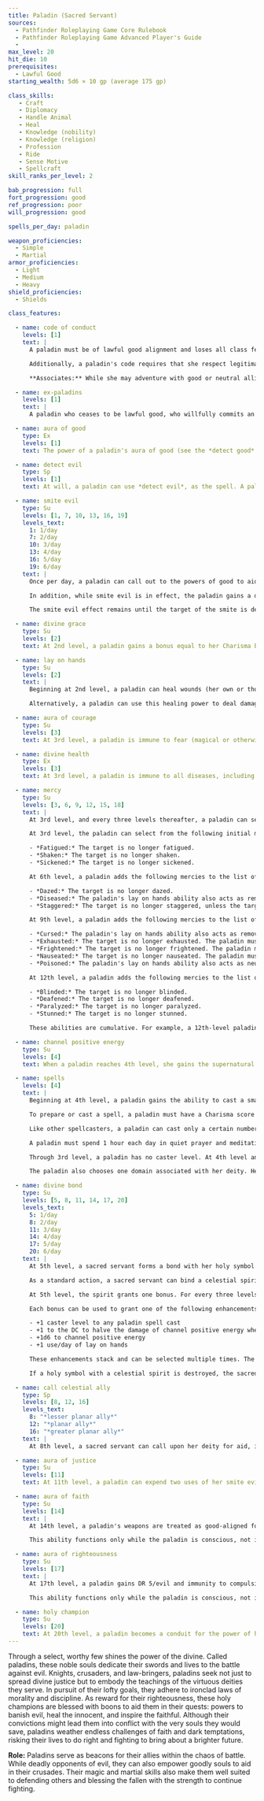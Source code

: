 ```yaml
---
title: Paladin (Sacred Servant)
sources:
  - Pathfinder Roleplaying Game Core Rulebook
  - Pathfinder Roleplaying Game Advanced Player's Guide
  -
max_level: 20
hit_die: 10
prerequisites:
  - Lawful Good
starting_wealth: 5d6 × 10 gp (average 175 gp)

class_skills:
   - Craft
   - Diplomacy
   - Handle Animal
   - Heal
   - Knowledge (nobility)
   - Knowledge (religion)
   - Profession
   - Ride
   - Sense Motive
   - Spellcraft
skill_ranks_per_level: 2

bab_progression: full
fort_progression: good
ref_progression: poor
will_progression: good

spells_per_day: paladin

weapon_proficiencies:
  - Simple
  - Martial
armor_proficiencies:
  - Light
  - Medium
  - Heavy
shield_proficiencies:
  - Shields

class_features:

  - name: code of conduct
    levels: [1]
    text: |
      A paladin must be of lawful good alignment and loses all class features except proficiencies if she ever willingly commits an evil act.

      Additionally, a paladin's code requires that she respect legitimate authority, act with honor (not lying, not cheating, not using poison, and so forth), help those in need (provided they do not use the help for evil or chaotic ends), and punish those who harm or threaten innocents.

      **Associates:** While she may adventure with good or neutral allies, a paladin avoids working with evil characters or with anyone who consistently offends her moral code. Under exceptional circumstances, a paladin can ally with evil associates, but only to defeat what she believes to be a greater evil. A paladin should seek an atonement spell periodically during such an unusual alliance, and should end the alliance immediately should she feel it is doing more harm than good. A paladin may accept only henchmen, followers, or cohorts who are lawful good.

  - name: ex-paladins
    levels: [1]
    text: |
      A paladin who ceases to be lawful good, who willfully commits an evil act, or who violates the code of conduct loses all paladin spells and class features (except weapon, armor, and shield proficiencies). She may not progress any further in levels as a paladin. She regains her abilities and advancement potential if she atones for her violations (see *atonement*), as appropriate.

  - name: aura of good
    type: Ex
    levels: [1]
    text: The power of a paladin's aura of good (see the *detect good* spell) is equal to her paladin level.

  - name: detect evil
    type: Sp
    levels: [1]
    text: At will, a paladin can use *detect evil*, as the spell. A paladin can, as a move action, concentrate on a single item or individual within 60 feet and determine if it is evil, learning the strength of its aura as if having studied it for 3 rounds. While focusing on one individual or object, the paladin does not detect evil in any other object or individual within range.

  - name: smite evil
    type: Su
    levels: [1, 7, 10, 13, 16, 19]
    levels_text:
      1: 1/day
      7: 2/day
      10: 3/day
      13: 4/day
      16: 5/day
      19: 6/day
    text: |
      Once per day, a paladin can call out to the powers of good to aid her in her struggle against evil. As a swift action, the paladin chooses one target within sight to smite. If this target is evil, the paladin adds her Cha bonus (if any) to her attack rolls and adds her paladin level to all damage rolls made against the target of her smite. If the target of smite evil is an outsider with the evil subtype, an evil-aligned dragon, or an undead creature, the bonus to damage on the first successful attack increases to 2 points of damage per level the paladin possesses. Regardless of the target, smite evil attacks automatically bypass any DR the creature might possess.

      In addition, while smite evil is in effect, the paladin gains a deflection bonus equal to her Charisma modifier (if any) to her AC against attacks made by the target of the smite. If the paladin targets a creature that is not evil, the smite is wasted with no effect.

      The smite evil effect remains until the target of the smite is dead or the next time the paladin rests and regains her uses of this ability. At 7th level, and at every three levels thereafter, the paladin may smite evil one additional time per day, to a maximum of six times per day at 19th level.

  - name: divine grace
    type: Su
    levels: [2]
    text: At 2nd level, a paladin gains a bonus equal to her Charisma bonus (if any) on all saving throws.

  - name: lay on hands
    type: Su
    levels: [2]
    text: |
      Beginning at 2nd level, a paladin can heal wounds (her own or those of others) by touch. Each day she can use this ability a number of times equal to 1/2 her paladin level plus her Charisma modifier. With one use of this ability, a paladin can heal 1d6 hit points of damage for every two paladin levels she possesses. Using this ability is a standard action, unless the paladin targets herself, in which case it is a swift action. Despite the name of this ability, a paladin only needs one free hand to use this ability.

      Alternatively, a paladin can use this healing power to deal damage to undead creatures, dealing 1d6 points of damage for every two levels the paladin possesses. Using lay on hands in this way requires a successful melee touch attack and doesn't provoke an attack of opportunity. Undead do not receive a saving throw against this damage.

  - name: aura of courage
    type: Su
    levels: [3]
    text: At 3rd level, a paladin is immune to fear (magical or otherwise). Each ally within 10 feet of her gains a +4 morale bonus on saving throws against fear effects. This ability functions only while the paladin is conscious, not if she is unconscious or dead.

  - name: divine health
    type: Ex
    levels: [3]
    text: At 3rd level, a paladin is immune to all diseases, including supernatural and magical diseases, including mummy rot.

  - name: mercy
    type: Su
    levels: [3, 6, 9, 12, 15, 18]
    text: |
      At 3rd level, and every three levels thereafter, a paladin can select one mercy. Each mercy adds an effect to the paladin's lay on hands ability. Whenever the paladin uses lay on hands to heal damage to one target, the target also receives the additional effects from all of the mercies possessed by the paladin. A mercy can remove a condition caused by a curse, disease, or poison without curing the affliction. Such conditions return after 1 hour unless the mercy actually removes the affliction that causes the condition.

      At 3rd level, the paladin can select from the following initial mercies.

      - *Fatigued:* The target is no longer fatigued.
      - *Shaken:* The target is no longer shaken.
      - *Sickened:* The target is no longer sickened.

      At 6th level, a paladin adds the following mercies to the list of those that can be selected.

      - *Dazed:* The target is no longer dazed.
      - *Diseased:* The paladin's lay on hands ability also acts as remove disease, using the paladin's level as the caster level.
      - *Staggered:* The target is no longer staggered, unless the target is at exactly 0 hit points.

      At 9th level, a paladin adds the following mercies to the list of those that can be selected.

      - *Cursed:* The paladin's lay on hands ability also acts as remove curse, using the paladin's level as the caster level.
      - *Exhausted:* The target is no longer exhausted. The paladin must have the fatigue mercy before selecting this mercy.
      - *Frightened:* The target is no longer frightened. The paladin must have the shaken mercy before selecting this mercy.
      - *Nauseated:* The target is no longer nauseated. The paladin must have the sickened mercy before selecting this mercy.
      - *Poisoned:* The paladin's lay on hands ability also acts as neutralize poison, using the paladin's level as the caster level.

      At 12th level, a paladin adds the following mercies to the list of those that can be selected.

      - *Blinded:* The target is no longer blinded.
      - *Deafened:* The target is no longer deafened.
      - *Paralyzed:* The target is no longer paralyzed.
      - *Stunned:* The target is no longer stunned.

      These abilities are cumulative. For example, a 12th-level paladin's lay on hands ability heals 6d6 points of damage and might also cure Fatigued and Exhausted conditions as well as removing diseases and neutralizing poisons. Once a condition or spell effect is chosen, it can't be changed.

  - name: channel positive energy
    type: Su
    levels: [4]
    text: When a paladin reaches 4th level, she gains the supernatural ability to channel positive energy like a cleric. Using this ability consumes two uses of her lay on hands ability. A paladin uses her level as her effective cleric level when channeling positive energy. This is a Charisma-based ability.

  - name: spells
    levels: [4]
    text: |
      Beginning at 4th level, a paladin gains the ability to cast a small number of divine spells which are drawn from the paladin spell list. A paladin must choose and prepare her spells in advance.

      To prepare or cast a spell, a paladin must have a Charisma score equal to at least 10 + the spell level. The Difficulty Class for a saving throw against a paladin's spell is 10 + the spell level + the paladin's Charisma modifier.

      Like other spellcasters, a paladin can cast only a certain number of spells of each spell level per day. Her base daily spell allotment is given on Table: Paladin. In addition, she receives bonus spells per day if she has a high Charisma score (see Table: Ability Modifiers and Bonus Spells). When Table: Paladin indicates that the paladin gets 0 spells per day of a given spell level, she gains only the bonus spells she would be entitled to based on her Charisma score for that spell level.

      A paladin must spend 1 hour each day in quiet prayer and meditation to regain her daily allotment of spells. A paladin may prepare and cast any spell on the paladin spell list, provided that she can cast spells of that level, but she must choose which spells to prepare during her daily meditation.

      Through 3rd level, a paladin has no caster level. At 4th level and higher, her caster level is equal to her paladin level --3.

      The paladin also chooses one domain associated with her deity. Her effective cleric level for this domain is equal to her paladin level --3. In addition, she also gains one domain spell slot for each level of paladin spells she can cast. Every day she must prepare the domain spell from her chosen domain in that spell slot.

  - name: divine bond
    type: Su
    levels: [5, 8, 11, 14, 17, 20]
    levels_text:
      5: 1/day
      8: 2/day
      11: 3/day
      14: 4/day
      17: 5/day
      20: 6/day
    text: |
      At 5th level, a sacred servant forms a bond with her holy symbol.

      As a standard action, a sacred servant can bind a celestial spirit to her holy symbol for 1 minute per paladin level. When called, the spirit causes the sacred servant’s holy symbol to shed light like a torch.

      At 5th level, the spirit grants one bonus. For every three levels beyond 5th, the spirit grants one additional bonus. These bonuses can be spent in a number of ways to grant the paladin enhanced abilities to channel positive energy and to cast spells.

      Each bonus can be used to grant one of the following enhancements:

      - +1 caster level to any paladin spell cast
      - +1 to the DC to halve the damage of channel positive energy when used to harm undead
      - +1d6 to channel positive energy
      - +1 use/day of lay on hands

      These enhancements stack and can be selected multiple times. The enhancements granted by the spirit are determined when the spirit is called and cannot be changed until the spirit is called again. If the sacred servant increases her number of uses of lay on hands per day in this way, that choice is set for the rest of the day, and once used, these additional uses are not restored (even if the spirit is called again that day). The celestial spirit imparts no enhancements if the holy symbol is held by anyone other than the sacred servant, but resumes giving enhancements if returned to the sacred servant. A sacred servant can use this ability once per day at 5th level, and one additional time per day for every four levels beyond 5th, to a total of four times per day at 17th level.

      If a holy symbol with a celestial spirit is destroyed, the sacred servant loses the use of this ability for 30 days, or until she gains a level, whichever comes first. During this 30-day period, the sacred servant takes a --1 penalty on attack and weapon damage rolls.

  - name: call celestial ally
    type: Sp
    levels: [8, 12, 16]
    levels_text:
      8: "*lesser planar ally*"
      12: "*planar ally*"
      16: "*greater planar ally*"
    text: |
      At 8th level, a sacred servant can call upon her deity for aid, in the form of a powerful servant. This allows the sacred servant to cast lesser planar ally once per week as a spell-like ability without having to pay the material component cost or the servant (for reasonable tasks). At 12th level, this improves to planar ally and at 16th level, this improves to greater planar ally. The sacred servant’s caster level for this effect is equal to her paladin level.

  - name: aura of justice
    type: Su
    levels: [11]
    text: At 11th level, a paladin can expend two uses of her smite evil ability to grant the ability to smite evil to all allies within 10 feet, using her bonuses. Allies must use this smite evil ability by the start of the paladin's next turn and the bonuses last for 1 minute. Using this ability is a free action. Evil creatures gain no benefit from this ability.

  - name: aura of faith
    type: Su
    levels: [14]
    text: |
      At 14th level, a paladin's weapons are treated as good-aligned for the purposes of overcoming Damage Reduction. Any attack made against an enemy within 10 feet of her is treated as good-aligned for the purposes of overcoming Damage Reduction.

      This ability functions only while the paladin is conscious, not if she is unconscious or dead.

  - name: aura of righteousness
    type: Su
    levels: [17]
    text: |
      At 17th level, a paladin gains DR 5/evil and immunity to compulsion spells and spell-like abilities. Each ally within 10 feet of her gains a +4 morale bonus on saving throws against compulsion effects.

      This ability functions only while the paladin is conscious, not if she is unconscious or dead.

  - name: holy champion
    type: Su
    levels: [20]
    text: At 20th level, a paladin becomes a conduit for the power of her god. Her DR increases to 10/evil. Whenever she uses smite evil and successfully strikes an evil outsider, the outsider is also subject to a banishment, using her paladin level as the caster level (her weapon and holy symbol automatically count as objects that the subject hates). After the banishment effect and the damage from the attack is resolved, the smite immediately ends. In addition, whenever she channels positive energy or uses lay on hands to heal a creature, she heals the maximum possible amount.
---
```


Through a select, worthy few shines the power of the divine. Called paladins, these noble souls dedicate their swords and lives to the battle against evil. Knights, crusaders, and law-bringers, paladins seek not just to spread divine justice but to embody the teachings of the virtuous deities they serve. In pursuit of their lofty goals, they adhere to ironclad laws of morality and discipline. As reward for their righteousness, these holy champions are blessed with boons to aid them in their quests: powers to banish evil, heal the innocent, and inspire the faithful. Although their convictions might lead them into conflict with the very souls they would save, paladins weather endless challenges of faith and dark temptations, risking their lives to do right and fighting to bring about a brighter future.

**Role:** Paladins serve as beacons for their allies within the chaos of battle. While deadly opponents of evil, they can also empower goodly souls to aid in their crusades. Their magic and martial skills also make them well suited to defending others and blessing the fallen with the strength to continue fighting.
